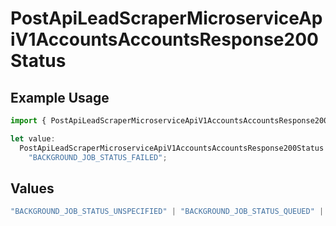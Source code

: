 # PostApiLeadScraperMicroserviceApiV1AccountsAccountsResponse200Status

## Example Usage

```typescript
import { PostApiLeadScraperMicroserviceApiV1AccountsAccountsResponse200Status } from "oppulence-backend-sdk/models/operations";

let value:
  PostApiLeadScraperMicroserviceApiV1AccountsAccountsResponse200Status =
    "BACKGROUND_JOB_STATUS_FAILED";
```

## Values

```typescript
"BACKGROUND_JOB_STATUS_UNSPECIFIED" | "BACKGROUND_JOB_STATUS_QUEUED" | "BACKGROUND_JOB_STATUS_IN_PROGRESS" | "BACKGROUND_JOB_STATUS_COMPLETED" | "BACKGROUND_JOB_STATUS_FAILED" | "BACKGROUND_JOB_STATUS_CANCELLED" | "BACKGROUND_JOB_STATUS_TIMED_OUT"
```